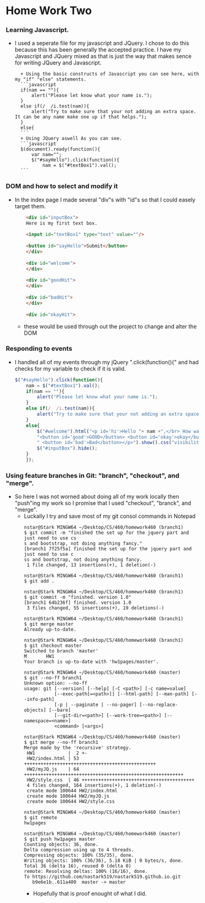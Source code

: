 
# Home Work Two

### Learning Javascript.
+ I used a seperate file for my javascript and JQuery. I chose to do 
this because this has been generally the accepted practice. I have my Javascript
and JQuery mixed as that is just the way that makes sence for writing JQuery and Javascript.

		+ Using the basic constructs of Javascript you can see here, with my "if" "else" statements.
		```javascript
		if(nam == ""){
			alert("Please let know what your name is.");
		}
		else if(/  /i.test(nam)){
			alert("Try to make sure that your not adding an extra space. It can be any name make one up if that helps.");
		}
		else{
		```
		+ Using JQuery aswell As you can see.
		```javascript
		$(document).ready(function(){
			var nam="";
			$("#sayHello").click(function(){
				nam = $("#textBox1").val();
		```
### DOM and how to select and modify it
+ In the index page I made several "div"s with "id"s so that I could easely target them.
	```html
		<div id="inputBox">
		Here is my first text box.
		
		<input id="textBox1" type="text" value=""/>
		
		<button id="sayHello">Submit</button>
		</div>
		
		<div id="welcome">
		</div>
		
		<div id="goodHit">
		</div>
		
		<div id="badHit">
		</div>
		
		<div id="okayHit">
	```
	+ these would be used through out the project to change and alter the DOM

### Responding to events
+ I handled all of my events through my jQuery ".click(function(){" and had checks for 
my variable to check if it is valid.
	```javascript
	$("#sayHello").click(function(){
		nam = $("#textBox1").val();
		if(nam == ""){
			alert("Please let know what your name is.");
		}
		else if(/  /i.test(nam)){
			alert("Try to make sure that your not adding an extra space. It can be any name make one up if that helps.");
		}
		else{
			$("#welcome").html("<p id='hi'>Hello "+ nam +",</br> How was your day?</br>" + 
			"<button id='good'>GOOD</button> <button id='okay'>okay</button>" +
			" <button id='bad'>Bad</button></p>").show().css("visibility","visible");
			$("#inputBox").hide();
		}
		});
	```
### Using feature branches in Git: "branch", "checkout", and "merge".
+ So here I was not worned about doing all of my work locally then "push"ing my work
 so I promise that I used "checkout", "branck", and "merge".
	+ Luckally I try and save most of my git consol commands in Notepad
		```shell
		nstar@Stark MINGW64 ~/Desktop/CS/460/homework460 (branch1)
		$ git commit -m "finished the set up for the jquery part and just need to use cs                                                                                            s and bootstrap, not doing anything fancy."
		[branch1 7f25f5a] finished the set up for the jquery part and just need to use c                                                                                            ss and bootstrap, not doing anything fancy.
		 1 file changed, 13 insertions(+), 1 deletion(-)

		nstar@Stark MINGW64 ~/Desktop/CS/460/homework460 (branch1)
		$ git add .

		nstar@Stark MINGW64 ~/Desktop/CS/460/homework460 (branch1)
		$ git commit -m "finished. version 1.0"
		[branch1 64b236f] finished. version 1.0
		 3 files changed, 55 insertions(+), 19 deletions(-)

		nstar@Stark MINGW64 ~/Desktop/CS/460/homework460 (branch1)
		$ git merge master
		Already up-to-date.

		nstar@Stark MINGW64 ~/Desktop/CS/460/homework460 (branch1)
		$ git checkout master
		Switched to branch 'master'
		M       HW1
		Your branch is up-to-date with 'hw1pages/master'.

		nstar@Stark MINGW64 ~/Desktop/CS/460/homework460 (master)
		$ git --no-ff branch1
		Unknown option: --no-ff
		usage: git [--version] [--help] [-C <path>] [-c name=value]
				   [--exec-path[=<path>]] [--html-path] [--man-path] [--info-path]
				   [-p | --paginate | --no-pager] [--no-replace-objects] [--bare]
				   [--git-dir=<path>] [--work-tree=<path>] [--namespace=<name>]
				   <command> [<args>]

		nstar@Stark MINGW64 ~/Desktop/CS/460/homework460 (master)
		$ git merge --no-ff branch1
		Merge made by the 'recursive' strategy.
		 HW1            |  2 +-
		 HW2/index.html | 53 ++++++++++++++++++++++++++++++++++++++++++++++++
		 HW2/myJQ.js    | 64 ++++++++++++++++++++++++++++++++++++++++++++++++++++++++++
		 HW2/style.css  | 46 +++++++++++++++++++++++++++++++++++++++++
		 4 files changed, 164 insertions(+), 1 deletion(-)
		 create mode 100644 HW2/index.html
		 create mode 100644 HW2/myJQ.js
		 create mode 100644 HW2/style.css

		nstar@Stark MINGW64 ~/Desktop/CS/460/homework460 (master)
		$ git remote
		hw1pages

		nstar@Stark MINGW64 ~/Desktop/CS/460/homework460 (master)
		$ git push hw1pages master
		Counting objects: 36, done.
		Delta compression using up to 4 threads.
		Compressing objects: 100% (35/35), done.
		Writing objects: 100% (36/36), 5.18 KiB | 0 bytes/s, done.
		Total 36 (delta 16), reused 0 (delta 0)
		remote: Resolving deltas: 100% (16/16), done.
		To https://github.com/nastark519/nastark519.github.io.git
		   b9e6e1b..611a400  master -> master
		```
		+ Hopefully that is proof enought of what I did.
	
	
	
